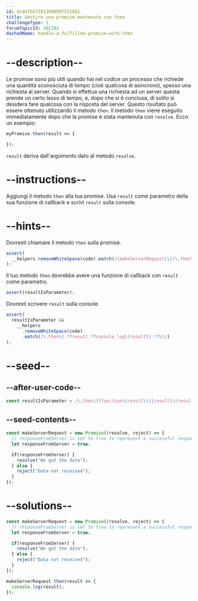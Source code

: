 ```yaml
---
id: 5cdafbd72913098997531681
title: Gestire una promise mantenuta con then
challengeType: 1
forumTopicId: 301203
dashedName: handle-a-fulfilled-promise-with-then
---
```


# --description--

Le promise sono più utili quando hai nel codice un processo che richiede una quantità sconosciuta di tempo (cioè qualcosa di asincrono), spesso una richiesta al server. Quando si effettua una richiesta ad un server questa prende un certo lasso di tempo, e, dopo che si è conclusa, di solito si desidera fare qualcosa con la risposta del server. Questo risultato può essere ottenuto utilizzando il metodo `then`. Il metodo `then` viene eseguito immediatamente dopo che la promise è stata mantenuta con `resolve`. Ecco un esempio:

```js
myPromise.then(result => {

});
```

`result` deriva dall'argomento dato al metodo `resolve`.

# --instructions--

Aggiungi il metodo `then` alla tua promise. Usa `result` come parametro della sua funzione di callback e scrivi `result` sulla console.

# --hints--

Dovresti chiamare il metodo `then` sulla promise.

```js
assert(
  __helpers.removeWhiteSpace(code).match(/(makeServerRequest|\))\.then\(/g)
);
```

Il tuo metodo `then` dovrebbe avere una funzione di callback con `result` come parametro.

```js
assert(resultIsParameter);
```

Dovresti scrivere `result` sulla console.

```js
assert(
  resultIsParameter &&
    __helpers
      .removeWhiteSpace(code)
      .match(/\.then\(.*?result.*?console.log\(result\).*?\)/)
);
```

# --seed--

## --after-user-code--

```js
const resultIsParameter = /\.then\((function\(result\){|result|\(result\)=>)/.test(__helpers.removeWhiteSpace(code));
```

## --seed-contents--

```js
const makeServerRequest = new Promise((resolve, reject) => {
  // responseFromServer is set to true to represent a successful response from a server
  let responseFromServer = true;

  if(responseFromServer) {
    resolve("We got the data");
  } else {  
    reject("Data not received");
  }
});
```

# --solutions--

```js
const makeServerRequest = new Promise((resolve, reject) => {
  // responseFromServer is set to true to represent a successful response from a server
  let responseFromServer = true;

  if(responseFromServer) {
    resolve("We got the data");
  } else {  
    reject("Data not received");
  }
});

makeServerRequest.then(result => {
  console.log(result);
});
```
